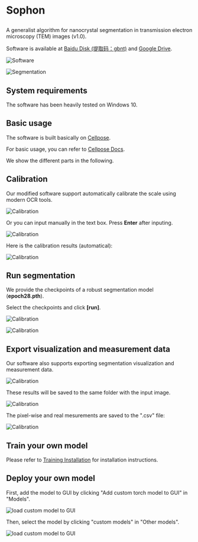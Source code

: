 # <p>  <b>Sophon </b> </p>

A generalist algorithm for nanocrystal segmentation in transmission electron microscopy (TEM) images (v1.0).

Software is available at [Baidu Disk (提取码：gbnt)](https://pan.baidu.com/s/1Q_3n1sHRCqzB56Sz54JSqw) and [Google Drive](https://drive.google.com/file/d/1-klszlNdlVBu8xbInkTYjnsokVglEOtr/view?usp=drive_link).

![Software](../assets/software.png)

![Segmentation](../assets/1-0001_visualization.png)

## System requirements

The software has been heavily tested on Windows 10.

## Basic usage

The software is built basically on [Cellpose](https://github.com/MouseLand/cellpose).

For basic usage, you can refer to [Cellpose Docs](https://cellpose.readthedocs.io/en/latest/gui.html#using-the-gui).

We show the different parts in the following.

## Calibration

Our modified software support automatically calibrate the scale using modern OCR tools.

![Calibration](../assets/cailbration1.png)

Or you can input manually in the text box. Press **Enter** after inputing.

![Calibration](../assets/cailbration3.png)

Here is the calibration results (automatical):

![Calibration](../assets/cailbration2.png)

## Run segmentation

We provide the checkpoints of a robust segmentation model (**epoch28.pth**).

Select the checkpoints and click **[run]**.

![Calibration](../assets/run1.png)

![Calibration](../assets/run2.png)

## Export visualization and measurement data

Our software also supports exporting segmentation visualization and measurement data.

![Calibration](../assets/export.png)

These results will be saved to the same folder with the input image.

![Calibration](../assets/export2.png)

The pixel-wise and real mesurements are saved to the ".csv" file:

![Calibration](../assets/measurement.png)

## Train your own model

Please refer to [Training Installation](train/README.md) for installation instructions.

## Deploy your own model

First, add the model to GUI by clicking "Add custom torch model to GUI" in "Models".

![load custom model to GUI](../assets/load_model.png)

Then, select the model by clicking "custom models" in "Other models".

![load custom model to GUI](../assets/load_model2.png)